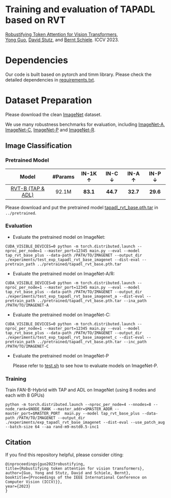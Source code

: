 # Training and evaluation of TAPADL based on RVT
[Robustifying Token Attention for Vision Transformers](https://arxiv.org/pdf/2303.11126.pdf), \
[Yong Guo](http://www.guoyongcs.com/), [David Stutz](https://davidstutz.de/), and [Bernt Schiele](https://scholar.google.com/citations?user=z76PBfYAAAAJ&hl=en). ICCV 2023.



# Dependencies
Our code is built based on pytorch and timm library. Please check the detailed dependencies in [requirements.txt](https://github.com/guoyongcs/TAPADL/blob/main/requirements.txt).

# Dataset Preparation

Please download the clean [ImageNet](http://image-net.org/) dataset.


We use many robustness benchmarks for evaluation, including [ImageNet-A](https://github.com/hendrycks/natural-adv-examples), [ImageNet-C](https://zenodo.org/record/2235448), [ImageNet-P](https://zenodo.org/record/3565846) and [ImageNet-R](https://github.com/hendrycks/imagenet-r).


## Image Classification


### Pretrained Model

|       Model       | #Params | IN-1K $\uparrow$ | IN-C $\downarrow$ | IN-A $\uparrow$ | IN-P $\downarrow$ |
|:-----------------:|:----------------:|:-----------------:|:---------------:|:-----------------:|:-------:|
|  [RVT-B (TAP & ADL)](https://github.com/guoyongcs/TAPADL/releases/download/v1.0/tapadl_rvt_base.pth.tar)   |  92.1M  |     **83.1**     |     **44.7**      |    **32.7**     |     **29.6**      |

Please download and put the pretrained model [tapadl_rvt_base.pth.tar](https://github.com/guoyongcs/TAPADL/releases/download/v1.0/tapadl_rvt_base.pth.tar) in ```../pretrained```.


### Evaluation
- Evaluate the pretrained model on ImageNet:
```
CUDA_VISIBLE_DEVICES=0 python -m torch.distributed.launch --nproc_per_node=1 --master_port=12345 main.py --eval --model tap_rvt_base_plus --data-path /PATH/TO/IMAGENET --output_dir ./experiments/test_exp_tapadl_rvt_base_imagenet --dist-eval --pretrain_path ../pretrained/tapadl_rvt_base.pth.tar
```

- Evaluate the pretrained model on ImageNet-A/R:
```
CUDA_VISIBLE_DEVICES=0 python -m torch.distributed.launch --nproc_per_node=1 --master_port=12345 main.py --eval --model tap_rvt_base_plus --data-path /PATH/TO/IMAGENET --output_dir ./experiments/test_exp_tapadl_rvt_base_imagenet_a --dist-eval --pretrain_path ../pretrained/tapadl_rvt_base.pth.tar --ina_path /PATH/TO/IMAGENET-A
```

- Evaluate the pretrained model on ImageNet-C:
```
CUDA_VISIBLE_DEVICES=0 python -m torch.distributed.launch --nproc_per_node=1 --master_port=12345 main.py --eval --model tap_rvt_base_plus --data-path /PATH/TO/IMAGENET --output_dir ./experiments/test_exp_tapadl_rvt_base_imagenet_c --dist-eval --pretrain_path ../pretrained/tapadl_rvt_base.pth.tar --inc_path /PATH/TO/IMAGENET-C
```

- Evaluate the pretrained model on ImageNet-P

    Please refer to [test.sh](https://github.com/hendrycks/robustness/blob/master/ImageNet-P/test.sh) to see how to evaluate models on ImageNet-P.




### Training 
Train FAN-B-Hybrid with TAP and ADL on ImageNet (using 8 nodes and each with 8 GPUs)
```
python -m torch.distributed.launch --nproc_per_node=4 --nnodes=8 --node_rank=$NODE_RANK --master_addr=$MASTER_ADDR --master_port=$MASTER_PORT  main.py --model tap_rvt_base_plus --data-path /PATH/TO/IMAGENET --output_dir ./experiments/exp_tapadl_rvt_base_imagenet --dist-eval --use_patch_aug --batch-size 64 --aa rand-m9-mstd0.5-inc1
```


## Citation
If you find this repository helpful, please consider citing:
```
@inproceedings{guo2023robustifying,
title={Robustifying token attention for vision transformers},
author={Guo, Yong and Stutz, David and Schiele, Bernt},
booktitle={Proceedings of the IEEE International Conference on Computer Vision (ICCV)}},
year={2023}
}
```






